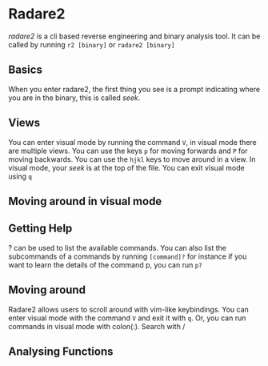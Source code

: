 # Radare2

*radare2* is a cli based reverse engineering and binary analysis tool. It can be called by running `r2 [binary]` or `radare2 [binary]`

## Basics

When you enter radare2, the first thing you see is a prompt indicating where you are in the binary, this is called *seek*.

## Views

You can enter visual mode by running the command `V`, in visual mode there are multiple views. You can use the keys `p` for moving forwards and `P` for moving backwards. You can use the `hjkl` keys to move around in a view. In visual mode, your *seek* is at the top of the file. You can exit visual mode using `q`

## Moving around in visual mode

## Getting Help

? can be used to list the available commands. You can also list the subcommands of a commands by running `[command]?` for instance if you want to learn the details of the command p, you can run `p?`

## Moving around

Radare2 allows users to scroll around with vim-like keybindings. You can enter visual mode with the command `V` and exit it with `q`. Or, you can run commands in visual mode with colon(:). Search with /

## Analysing Functions
